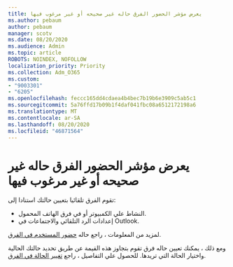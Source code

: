 ```yaml
---
title: يعرض مؤشر الحضور الفرق حاله غير صحيحه أو غير مرغوب فيها
ms.author: pebaum
author: pebaum
manager: scotv
ms.date: 08/20/2020
ms.audience: Admin
ms.topic: article
ROBOTS: NOINDEX, NOFOLLOW
localization_priority: Priority
ms.collection: Adm_O365
ms.custom:
- "9003301"
- "6205"
ms.openlocfilehash: feccc165dd4cdaea4b4bec7b19b6e3909c5ab5c1
ms.sourcegitcommit: 5a76ffd17b09b1f4daf041fbc08a6512172198a6
ms.translationtype: MT
ms.contentlocale: ar-SA
ms.lasthandoff: 08/20/2020
ms.locfileid: "46871564"
---
```

# <a name="teams-presence-indicator-shows-incorrect-or-unwanted-status"></a>يعرض مؤشر الحضور الفرق حاله غير صحيحه أو غير مرغوب فيها

تقوم الفرق تلقائيا بتعيين حالتك استنادا إلى:

- النشاط علي الكمبيوتر أو في فرق الهاتف المحمول.
- إعدادات الرد التلقائي والاجتماعات في Outlook.

لمزيد من المعلومات ، راجع حاله [حضور المستخدم في الفرق](https://docs.microsoft.com/microsoftteams/presence-admins).  

ومع ذلك ، يمكنك تعيين حاله فرق تقوم بتجاوز هذه القيمة عن طريق تحديد حالتك الحالية واختيار الحالة التي تريدها. للحصول علي التفاصيل ، راجع [تغيير الحالة في الفرق](https://support.microsoft.com/office/change-your-status-in-teams-ce36ed14-6bc9-4775-a33e-6629ba4ff78e).
